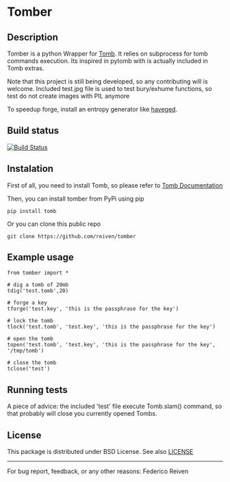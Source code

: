 Tomber
=========

Description
-----------
Tomber is a python Wrapper for [Tomb](https://github.com/dyne/Tomb).
It relies on subprocess for tomb commands execution. Its inspired in pytomb with is actually included in Tomb extras.

Note that this project is still being developed, so any contributing will is welcome.
Included test.jpg file is used to test bury/exhume functions, so test do not create images with PIL anymore

To speedup forge, install an entropy generator like [haveged](http://www.issihosts.com/haveged/).

Build status
------------
[![Build Status](https://travis-ci.org/reiven/tomber.svg?branch=master)](https://travis-ci.org/reiven/tomber)


Instalation
----------
First of all, you need to install Tomb, so please refer to [Tomb Documentation](https://github.com/dyne/Tomb/blob/master/INSTALL.md)

Then, you can install tomber from PyPi using pip

    pip install tomb

Or you can clone this public repo

    git clone https://github.com/reiven/tomber


Example usage
-------------

    from tomber import *

    # dig a tomb of 20mb
    tdig('test.tomb',20)

    # forge a key
    tforge('test.key', 'this is the passphrase for the key')

    # lock the tomb
    tlock('test.tomb', 'test.key', 'this is the passphrase for the key')

    # open the tomb
    topen('test.tomb', 'test.key', 'this is the passphrase for the key', '/tmp/tomb')

    # close the tomb
    tclose('test')

Running tests
-------------
A piece of advice: the included 'test' file execute Tomb.slam() command, so that probably will close you currently opened Tombs.


License
-------
This package is distributed under BSD License. See also [LICENSE](https://github.com/reiven/pynientos/blob/master/LICENSE)  


----------------------------------------------------------------
For bug report, feedback, or any other reasons:
Federico Reiven <reiven AT gmail DOT com>
